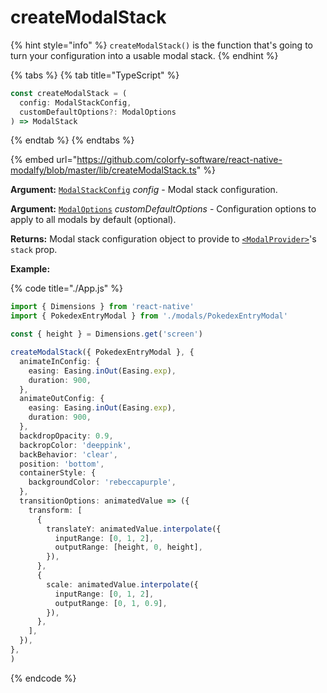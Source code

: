# createModalStack

{% hint style="info" %}
`createModalStack()` is the function that's going to turn your configuration into a usable modal stack.
{% endhint %}

{% tabs %}
{% tab title="TypeScript" %}
```typescript
const createModalStack = (
  config: ModalStackConfig,
  customDefaultOptions?: ModalOptions
) => ModalStack
```
{% endtab %}
{% endtabs %}

{% embed url="https://github.com/colorfy-software/react-native-modalfy/blob/master/lib/createModalStack.ts" %}

**Argument:** [`ModalStackConfig`](types/modalstackconfig.md) _config_ - Modal stack configuration.

**Argument:** [`ModalOptions`](types/modaloptions.md) _customDefaultOptions_ - Configuration options to apply to all modals by default (optional).

**Returns:** Modal stack configuration object to provide to [`<ModalProvider>`](modalprovider.md)'s `stack` prop.

**Example:**

{% code title="./App.js" %}
```typescript
import { Dimensions } from 'react-native'
import { PokedexEntryModal } from './modals/PokedexEntryModal'

const { height } = Dimensions.get('screen')

createModalStack({ PokedexEntryModal }, {
  animateInConfig: {
    easing: Easing.inOut(Easing.exp),
    duration: 900,
  },
  animateOutConfig: {
    easing: Easing.inOut(Easing.exp),
    duration: 900,
  },
  backdropOpacity: 0.9,
  backropColor: 'deeppink',
  backBehavior: 'clear',
  position: 'bottom',
  containerStyle: {
    backgroundColor: 'rebeccapurple',
  },
  transitionOptions: animatedValue => ({
    transform: [
      {
        translateY: animatedValue.interpolate({
          inputRange: [0, 1, 2],
          outputRange: [height, 0, height],
        }),
      },
      {
        scale: animatedValue.interpolate({
          inputRange: [0, 1, 2],
          outputRange: [0, 1, 0.9],
        }),
      },
    ],
  }),
},
)
```
{% endcode %}

